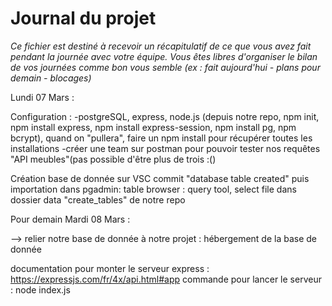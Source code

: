 # Journal du projet

*Ce fichier est destiné à recevoir un récapitulatif de ce que vous avez fait pendant la journée avec votre équipe. Vous êtes libres d'organiser le bilan de vos journées comme bon vous semble (ex : fait aujourd'hui - plans pour demain - blocages)*

Lundi 07 Mars :

Configuration :
-postgreSQL, express, node.js 
(depuis notre repo, npm init, npm install express, npm install express-session, npm install pg, npm bcrypt), quand on "pullera", faire un npm install pour récupérer toutes les installations 
-créer une team sur postman pour pouvoir tester nos requêtes "API meubles"(pas possible d'être plus de trois :() 

Création base de donnée sur VSC commit "database table created" puis importation dans pgadmin:
table browser : query tool, select file dans dossier data "create_tables" de notre repo

Pour demain Mardi 08 Mars : 

--> relier notre base de donnée à notre projet : hébergement de la base de donnée 

documentation pour monter le serveur express : 
https://expressjs.com/fr/4x/api.html#app
commande pour lancer le serveur : node index.js 
